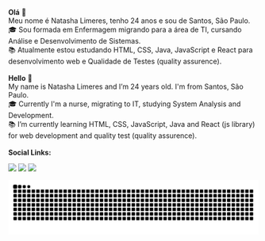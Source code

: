 <b>Olá</b> 👋 <br>
Meu nome é Natasha Limeres, tenho 24 anos e sou de Santos, São Paulo.<br>
🎓 Sou formada em Enfermagem migrando para a área de TI, cursando Análise e Desenvolvimento de Sistemas.<br>
📚 Atualmente estou estudando HTML, CSS, Java, JavaScript e React para desenvolvimento web e Qualidade de Testes (quality assurence). 
<br>
<br>
<b>Hello</b> 👋 <br>
My name is Natasha Limeres and I’m 24 years old. I'm from Santos, São Paulo.<br>
🎓 Currently I'm a nurse, migrating to IT, studying System Analysis and Development.<br>
📚 I’m currently learning HTML, CSS, JavaScript, Java and React (js library) for web development and quality test (quality assurence).
<br>
<br>
<b>Social Links:</b>
<div>
  <a href="https://instagram.com/natashalimeres" target="_blank"><img src="https://img.shields.io/badge/-Instagram-%23E4405F?style=for-the-badge&logo=instagram&logoColor=white" target="_blank"></a>
  <a href = "mailto:natashaslimeres@gmail.com"><img src="https://img.shields.io/badge/-Gmail-%23333?style=for-the-badge&logo=gmail&logoColor=white" target="_blank"></a>
  <a href="https://www.linkedin.com/in/natasha-limeres-1b0a97232/" target="_blank"><img src="https://img.shields.io/badge/-LinkedIn-%230077B5?style=for-the-badge&logo=linkedin&logoColor=white" target="_blank"></a> 
</div>

 
![Snake animation](https://github.com/NatashaLimeres/NatashaLimeres/blob/output/github-contribution-grid-snake.svg)

